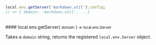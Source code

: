 ```javascript
local.env.getServer('markdown.util').config;
// => { domain: 'markdown.util', ...}
```

<br/>
#### local.env.getServer( <small>domain</small> ) <small>=> local.env.Server</small>

Takes a `domain` string, returns the registered `local.env.Server` object.